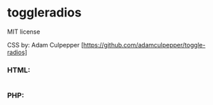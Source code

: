 # toggleradios

MIT license

CSS by: Adam Culpepper
[https://github.com/adamculpepper/toggle-radios]


### HTML:

```

```
 
### PHP:
 
```
 
```
 
